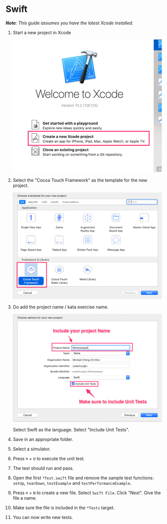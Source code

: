 # Swift

*__Note__: This guide assumes you have the latest Xcode installed.*

1. Start a new project in Xcode

    ![New Project](./images/xcode_new_project.png)
    
2. Select the "Cocoa Touch Framework" as the template for the new project.

    ![Select template](./images/xcode_select_template.png)
    
3. Do add the project name / kata exercise name.

    ![Add new project options](./images/xcode_new_project_options.png)
    
    Select Swift as the language. Select "Include Unit Tests".
    
4. Save in an appropriate folder.
5. Select a simulator.
6. Press `⌘` + `U` to execute the unit test.
7. The test should run and pass.
8. Open the first `*Test.swift` file and remove the sample test functions: `setUp`, `tearDown`, `testExample` and `testPerformanceExample`.
9. Press `⌘` + `N` to create a new file. Select `Swift File`. Click "Next". Give the file a name.
11. Make sure the file is included in the `*Tests` target.
12. You can now write new tests.